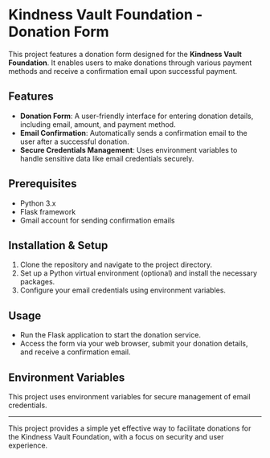 # Kindness Vault Foundation - Donation Form

This project features a donation form designed for the **Kindness Vault Foundation**. It enables users to make donations through various payment methods and receive a confirmation email upon successful payment.

## Features

- **Donation Form**: A user-friendly interface for entering donation details, including email, amount, and payment method.
- **Email Confirmation**: Automatically sends a confirmation email to the user after a successful donation.
- **Secure Credentials Management**: Uses environment variables to handle sensitive data like email credentials securely.

## Prerequisites

- Python 3.x
- Flask framework
- Gmail account for sending confirmation emails

## Installation & Setup

1. Clone the repository and navigate to the project directory.
2. Set up a Python virtual environment (optional) and install the necessary packages.
3. Configure your email credentials using environment variables.

## Usage

- Run the Flask application to start the donation service.
- Access the form via your web browser, submit your donation details, and receive a confirmation email.

## Environment Variables

This project uses environment variables for secure management of email credentials.

---

This project provides a simple yet effective way to facilitate donations for the Kindness Vault Foundation, with a focus on security and user experience.
